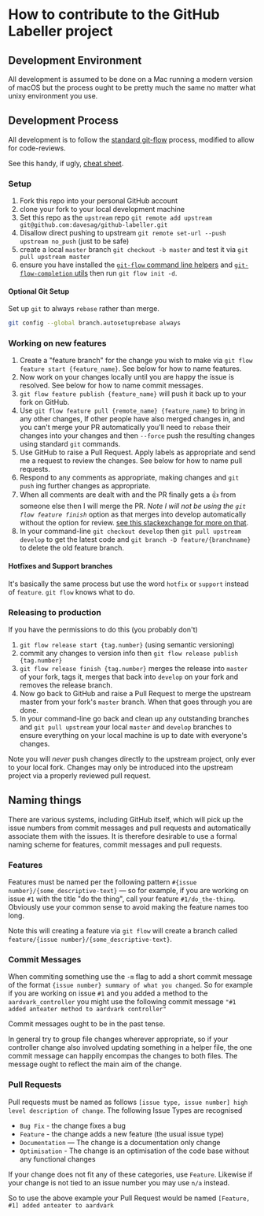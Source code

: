 # How to contribute to the GitHub Labeller project

## Development Environment

All development is assumed to be done on a Mac running a modern version of macOS but the process ought to be pretty much the same no matter what unixy environment you use.

## Development Process

All development is to follow the [standard git-flow](http://nvie.com/posts/a-successful-git-branching-model/) process, modified to allow for code-reviews.

See this handy, if ugly, [cheat sheet](http://danielkummer.github.io/git-flow-cheatsheet/).

### Setup

1. Fork this repo into your personal GitHub account
2. clone your fork to your local development machine
3. Set this repo as the `upstream` repo `git remote add upstream git@github.com:davesag/github-labeller.git`
4. Disallow direct pushing to upstream `git remote set-url --push upstream no_push` (just to be safe)
5. create a local `master` branch `git checkout -b master` and test it via `git pull upstream master`
6. ensure you have installed the [`git-flow` command line helpers](https://github.com/nvie/gitflow) and [`git-flow-completion` utils](https://github.com/bobthecow/git-flow-completion) then run `git flow init -d`.

#### Optional Git Setup

Set up `git` to always `rebase` rather than merge.

```sh
git config --global branch.autosetuprebase always
```

### Working on new features

1. Create a "feature branch" for the change you wish to make via `git flow feature start {feature_name}`. See below for how to name features.
2. Now work on your changes locally until you are happy the issue is resolved. See below for how to name commit messages.
3. `git flow feature publish {feature_name}` will push it back up to your fork on GitHub.
4. Use `git flow feature pull {remote_name} {feature_name}` to bring in any other changes, If other people have also merged changes in, and you can't merge your PR automatically you'll need to `rebase` their changes into your changes and then `--force` push the resulting changes using standard `git` commands.
5. Use GitHub to raise a Pull Request. Apply labels as appropriate and send me a request to review the changes. See below for how to name pull requests.
6. Respond to any comments as appropriate, making changes and `git push` ing further changes as appropriate.
7. When all comments are dealt with and the PR finally gets a :+1: from someone else then I will merge the PR. _Note I will not be using the `git flow feature finish`_ option as that merges into develop automatically without the option for review. [see this stackexchange for more on that](http://programmers.stackexchange.com/questions/187723/code-review-with-git-flow-and-github).
8. In your command-line `git checkout develop` then `git pull upstream develop` to get the latest code and `git branch -D feature/{branchname}` to delete the old feature branch.

#### Hotfixes and Support branches

It's basically the same process but use the word `hotfix` or `support` instead of `feature`.  `git flow` knows what to do.

### Releasing to production

If you have the permissions to do this (you probably don't)

1. `git flow release start {tag.number}` (using semantic versioning)
2. commit any changes to version info then `git flow release publish {tag.number}`
3. `git flow release finish {tag.number}` merges the release into `master` of your fork, tags it, merges that back into `develop` on your fork and removes the release branch.
4. Now go back to GitHub and raise a Pull Request to merge the upstream master from your fork's `master` branch. When that goes through you are done.
5. In your command-line go back and clean up any outstanding branches and `git pull upstream` your local `master` and `develop` branches to ensure everything on your local machine is up to date with everyone's changes.

Note you will *never* push changes directly to the upstream project, only ever to your local fork. Changes may only be introduced into the upstream project via a properly reviewed pull request.

## Naming things

There are various systems, including GitHub itself, which will pick up the issue numbers from commit messages and pull requests and automatically associate them with the issues. It is therefore desirable to use a formal naming scheme for features, commit messages and pull requests.

### Features

Features must be named per the following pattern `#{issue number}/{some_descriptive-text}` — so for example, if you are working on issue `#1` with the title "do the thing", call your feature `#1/do_the-thing`. Obviously use your common sense to avoid making the feature names too long.

Note this will creating a feature via `git flow` will create a branch called `feature/{issue number}/{some_descriptive-text}`.

### Commit Messages

When commiting something use the `-m` flag to add a short commit message of the format `{issue number} summary of what you changed`.  So for example if you are working on issue `#1` and you added a method to the `aardvark_controller` you might use the following commit message `"#1 added anteater method to aardvark controller"`

Commit messages ought to be in the past tense.

In general try to group file changes wherever appropriate, so if your controller change also involved updating something in a helper file, the one commit message can happily encompas the changes to both files. The message ought to reflect the main aim of the change.

### Pull Requests

Pull requests must be named as follows `[issue type, issue number] high level description of change`.  The following Issue Types are recognised

* `Bug Fix` - the change fixes a bug
* `Feature` - the change adds a new feature (the usual issue type)
* `Documentation` — The change is a documentation only change
* `Optimisation` - The change is an optimisation of the code base without any functional changes

If your change does not fit any of these categories, use `Feature`. Likewise if your change is not tied to an issue number you may use `n/a` instead.

So to use the above example your Pull Request would be named `[Feature, #1] added anteater to aardvark`
